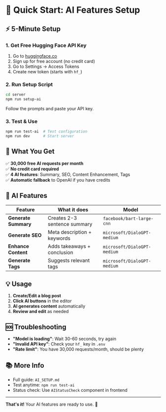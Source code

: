 # 🚀 Quick Start: AI Features Setup

## ⚡ 5-Minute Setup

### 1. Get Free Hugging Face API Key
1. Go to [huggingface.co](https://huggingface.co/)
2. Sign up for free account (no credit card)
3. Go to Settings → Access Tokens
4. Create new token (starts with `hf_`)

### 2. Run Setup Script
```bash
cd server
npm run setup-ai
```
Follow the prompts and paste your API key.

### 3. Test & Use
```bash
npm run test-ai  # Test configuration
npm run dev      # Start server
```

## 🎯 What You Get

✅ **30,000 free AI requests per month**  
✅ **No credit card required**  
✅ **4 AI features**: Summary, SEO, Content Enhancement, Tags  
✅ **Automatic fallback** to OpenAI if you have credits  

## 🔧 AI Features

| Feature | What it does | Model |
|---------|-------------|-------|
| **Generate Summary** | Creates 2-3 sentence summary | `facebook/bart-large-cnn` |
| **Generate SEO** | Meta description + keywords | `microsoft/DialoGPT-medium` |
| **Enhance Content** | Adds takeaways + conclusion | `microsoft/DialoGPT-medium` |
| **Generate Tags** | Suggests relevant tags | `microsoft/DialoGPT-medium` |

## 💡 Usage

1. **Create/Edit a blog post**
2. **Click AI buttons** in the editor
3. **AI generates content** automatically
4. **Review and edit** as needed

## 🆘 Troubleshooting

- **"Model is loading"**: Wait 30-60 seconds, try again
- **"Invalid API key"**: Check your `hf_` key in `.env`
- **"Rate limit"**: You have 30,000 requests/month, should be plenty

## 📚 More Info

- Full guide: `AI_SETUP.md`
- Test anytime: `npm run test-ai`
- Status check: Use `AIStatusCheck` component in frontend

---

**That's it!** Your AI features are ready to use. 🎉 